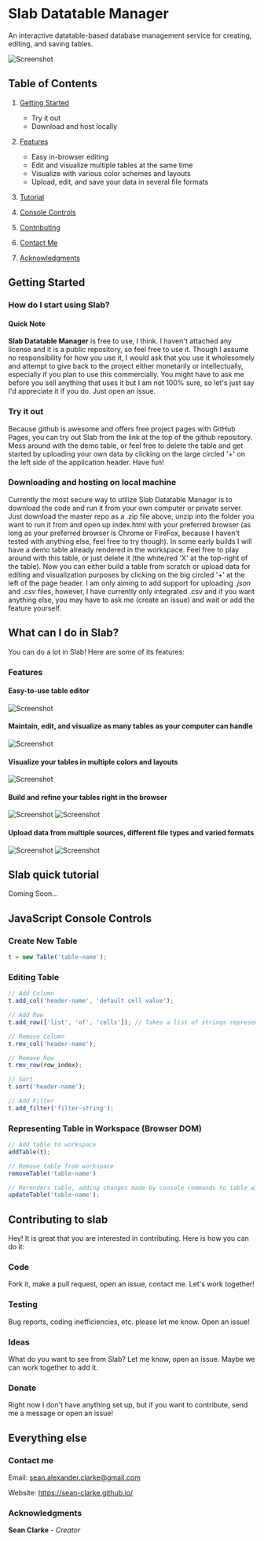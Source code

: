 # Slab Datatable Manager
An interactive datatable-based database management service for creating, editing, and saving tables.

![Screenshot](https://raw.github.com/Sean-Clarke/website-dbms/screenshots/titless.png?raw=true "Easy to use, beautiful table management")

## Table of Contents
   1. [Getting Started](#getting-started)
      * Try it out
      * Download and host locally
   2. [Features](#features)
      * Easy in-browser editing
      * Edit and visualize multiple tables at the same time
      * Visualize with various color schemes and layouts
      * Upload, edit, and save your data in several file formats
   3. [Tutorial](#slab-quick-tutorial)
   4. [Console Controls](#javascript-console-controls)
   5. [Contributing](#contributing-to-slab)
   
   6. [Contact Me](#contact-me)
   
   7. [Acknowledgments](#acknowledgments)

## Getting Started
### How do I start using Slab?
#### Quick Note
**Slab Datatable Manager** is free to use, I think. I haven't attached any license and it is a public repository, so feel free to use it. Though I assume no responsibility for how you use it, I would ask that you use it wholesomely and attempt to give back to the project either monetarily or intellectually, especially if you plan to use this commercially. You might have to ask me before you sell anything that uses it but I am not 100% sure, so let's just say I'd appreciate it if you do. Just open an issue.

### Try it out
Because github is awesome and offers free project pages with GitHub Pages, you can try out Slab from the link at the top of the github repository. Mess around with the demo table, or feel free to delete the table and get started by uploading your own data by clicking on the large circled '+' on the left side of the application header. Have fun!

### Downloading and hosting on local machine
Currently the most secure way to utilize Slab Datatable Manager is to download the code and run it from your own computer or private server. Just download the master repo as a .zip file above, unzip into the folder you want to run it from and open up index.html with your preferred browser (as long as your preferred browser is Chrome or FireFox, because I haven't tested with anything else, feel free to try though). In some early builds I will have a demo table already rendered in the workspace. Feel free to play around with this table, or just delete it (the white/red 'X' at the top-right of the table). Now you can either build a table from scratch or upload data for editing and visualization purposes by clicking on the big circled '+' at the left of the page header. I am only aiming to add support for uploading _.json_ and _.csv_ files, however, I have currently only integrated .csv and if you want anything else, you may have to ask me (create an issue) and wait or add the feature yourself.

## What can I do in Slab?
You can do a lot in Slab! Here are some of its features:
### Features
#### Easy-to-use table editor
![Screenshot](https://raw.github.com/Sean-Clarke/website-dbms/screenshots/editor.png?raw=true "Easy editing functionality")
#### Maintain, edit, and visualize as many tables as your computer can handle
![Screenshot](https://raw.github.com/Sean-Clarke/website-dbms/screenshots/multicolors.png?raw=true "Multiple tables support")
#### Visualize your tables in multiple colors and layouts
![Screenshot](https://raw.github.com/Sean-Clarke/website-dbms/screenshots/altrowlayout.png?raw=true "Alternating rows layout")
#### Build and refine your tables right in the browser
![Screenshot](https://raw.github.com/Sean-Clarke/website-dbms/screenshots/tablebuilding.png?raw=true "Build on your tables")
![Screenshot](https://raw.github.com/Sean-Clarke/website-dbms/screenshots/interfaceoptions.png?raw=true "Comprehensive interface")
#### Upload data from multiple sources, different file types and varied formats
![Screenshot](https://raw.github.com/Sean-Clarke/website-dbms/screenshots/newtable.png?raw=true "Easy editing functionality")
![Screenshot](https://raw.github.com/Sean-Clarke/website-dbms/screenshots/loadpreview.png?raw=true "Easy editing functionality")
## Slab quick tutorial
Coming Soon...
## JavaScript Console Controls
### Create New Table
```js
t = new Table('table-name');
```
### Editing Table
```js
// Add Column
t.add_col('header-name', 'default cell value');

// Add Row
t.add_row(['list', 'of', 'cells']); // Takes a list of strings representing new cell value at the respective header index column, additonal keyword arguments 'index'=-1 and 'replace'=false are used for reorganizing and editing cells

// Remove Column
t.rmv_col('header-name');

// Remove Row
t.rmv_row(row_index);

// Sort
t.sort('header-name');

// Add Filter
t.add_filter('filter-string');
```
### Representing Table in Workspace (Browser DOM)
```js
// Add table to workspace
addTable(t);

// Remove table from workspace
removeTable('table-name')

// Rerenders table, adding changes made by console commands to table with name == 'table-name'
updateTable('table-name');
```

## Contributing to slab
Hey! It is great that you are interested in contributing. Here is how you can do it:
### Code
Fork it, make a pull request, open an issue, contact me. Let's work together!
### Testing
Bug reports, coding inefficiencies, etc. please let me know. Open an issue!
### Ideas
What do you want to see from Slab? Let me know, open an issue. Maybe we can work together to add it.
### Donate
Right now I don't have anything set up, but if you want to contribute, send me a message or open an issue!

## Everything else
### Contact me
Email: sean.alexander.clarke@gmail.com

Website: https://sean-clarke.github.io/
### Acknowledgments
**Sean Clarke** - _Creator_
